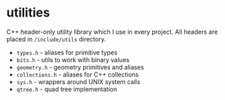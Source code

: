 # utilities

C++ header-only utility library which I use in every project. All headers are placed in `/include/utils` directory.

 * `types.h` - aliases for primitive types
 * `bits.h` - utils to work with binary values
 * `geometry.h` - geometry primitives and aliases
 * `collections.h` - aliases for C++ collections
 * `sys.h` - wrappers around UNIX system calls
 * `qtree.h` - quad tree implementation
